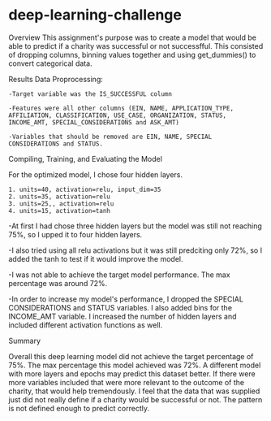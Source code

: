 # deep-learning-challenge

Overview
This assignment's purpose was to create a model that would be able to predict if a charity was successful or not successfful. This consisted of dropping columns, binning values together and using get_dummies() to convert categorical data. 

Results
Data Proprocessing: 
    
    -Target variable was the IS_SUCCESSFUL column
    
    -Features were all other columns (EIN, NAME, APPLICATION_TYPE, AFFILIATION, CLASSIFICATION, USE_CASE, ORGANIZATION, STATUS, INCOME_AMT, SPECIAL_CONSIDERATIONS and ASK_AMT)
    
    -Variables that should be removed are EIN, NAME, SPECIAL CONSIDERATIONS and STATUS.

Compiling, Training, and Evaluating the Model

For the optimized model, I chose four hidden layers.
    
    1. units=40, activation=relu, input_dim=35
    2. units=35, activation=relu
    3. units=25,, activation=relu
    4. units=15, activation=tanh

-At first I had chose three hidden layers but the model was still not reaching 75%, so I upped it to four hidden layers.

-I also tried using all relu activations but it was still predciting only 72%, so I added the tanh to test if it would improve the model.

-I was not able to achieve the target model performance. The max percentage was around 72%. 

-In order to increase my model's performance, I dropped the SPECIAL CONSIDERATIONS and STATUS variables. I also added bins for the INCOME_AMT variable. I increased the number of hidden layers and included different activation functions as well.

Summary

Overall this deep learning model did not achieve the target percentage of 75%. The max percentage this model achieved was 72%. A different model with more layers and epochs may predict this dataset better. If there were more variables included that were more relevant to the outcome of the charity, that would help tremendously. I feel that the data that was supplied just did not really define if a charity would be successful or not. The pattern is not defined enough to predict correctly. 
